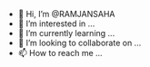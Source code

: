 - 👋 Hi, I’m @RAMJANSAHA
- 👀 I’m interested in ...
- 🌱 I’m currently learning ...
- 💞️ I’m looking to collaborate on ...
- 📫 How to reach me ...

<!---
RAMJANSAHA/RAMJANSAHA is a ✨ special ✨ repository because its `README.md` (this file) appears on your GitHub profile.
You can click the Preview link to take a look at your changes.
--->
